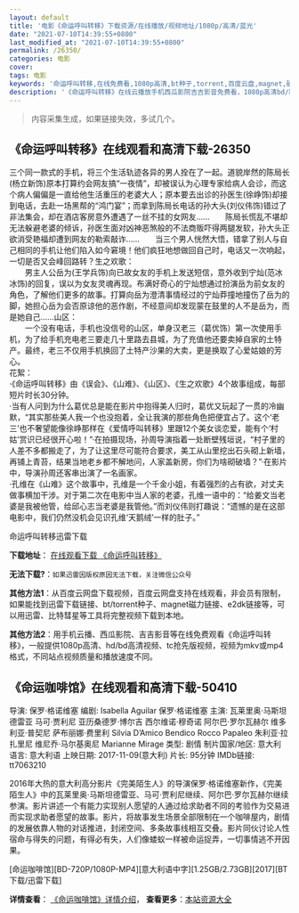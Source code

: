 ```yaml
---
layout: default
title: '电影《命运呼叫转移》下载资源/在线播放/视频地址/1080p/高清/蓝光'
date: "2021-07-10T14:39:55+0800"
last_modified_at: "2021-07-10T14:39:55+0800"
permalink: /26350/
categories: 电影
cover:
tags: 电影
keywords: '命运呼叫转移,在线免费看,1080p高清,bt种子,torrent,百度云盘,magnet,磁力链,迅雷下载资源'
description: '《命运呼叫转移》在线云播放手机西瓜影院吉吉影音免费看，1080p高清bd/hd未删减完整版和tc抢先枪版，mkv/mp4格式，附带bt/torrent种子、magnet/磁力链、百度云盘、网盘资源迅雷下载链接'
---
```


>内容采集生成，如果链接失效，多试几个。


## 《命运呼叫转移》在线观看和高清下载-26350

三个同一款式的手机，将三个生活轨迹各异的男人拴在了一起。道貌岸然的陈局长(杨立新饰)原本打算约会网友搞&ldquo;一夜情”，却被误认为心理专家给病人会诊，而这个病人偏偏是一直给他生活重压的老婆大人；原本要去出诊的孙医生(徐峥饰)却接到电话，去赴一场黑帮的“鸿门宴&rdquo;；而拿到陈局长电话的孙大头(刘仪伟饰)错过了非法集会，却在酒店客房意外遭遇了一丝不挂的女网友&hellip;…　　陈局长慌乱不堪却无法躲避老婆的倾诉，孙医生面对凶神恶煞般的不法商贩吓得两腿发软，孙大头正欲消受艳福却遭到网友的勒索敲诈……　　当三个男人恍然大悟，错拿了别人与自己相同的手机让他们陷入如今窘境！他们疯狂地想做回自己时，电话又一次响起，一切是否又会峰回路转？生之欢歌：<br />　　男主人公岳为(王学兵饰)向已故女友的手机上发送短信，意外收到宁灿(范冰冰饰)的回复，误以为女友灵魂再现。布满好奇心的宁灿想通过扮演岳为前女友的角色，了解他们更多的故事。打算向岳为澄清事情经过的宁灿莽撞地撞伤了岳为的脚，她担心岳为会否原谅他的恶作剧，不经意间却发现蒙在鼓里的人不是岳为，而是她自己&hellip;…山区：<br />　　一个没有电话，手机也没信号的山区，单身汉老三（葛优饰）第一次使用手机，为了给手机充电老三要走几十里路去县城，为了充值他还要卖掉自家的土特产。最终，老三不仅用手机换回了土特产沙果的大卖，更是换取了心爱姑娘的芳心。<br />花絮：<br />·《命运呼叫转移》由《误会》、《山难》、《山区》、《生之欢歌》4个故事组成，每部短片时长30分钟。<br />·当有人问到为什么葛优总是能在影片中抱得美人归时，葛优又玩起了一贯的冷幽默，“其实那些美人我一个也没抱着，全让我演的那些角色把便宜占了。这个&lsquo;老三’也不奢望能像徐峥那样在《爱情呼叫转移》里跟12个美女谈恋爱，能有个‘村姑’赏识已经很开心啦！&rdquo;·在拍摄现场，孙周导演指着一处断壁残垣说，&ldquo;村子里的人差不多都搬走了，为了让这里尽可能符合要求，美工从山里挖出石头砌上新墙，再铺上青苔，结果当地老乡都不解地问，人家盖新房，你们为啥砌破墙？”·在影片中，导演孙周还客串出演了一名画家。<br />·孔维在《山难》这个故事中，孔维是一个千金小姐，有着强烈的占有欲，对丈夫做事横加干涉。对于第二次在电影中当人家的老婆，孔维一语中的：“给姜文当老婆是我被他管，给邱心志当老婆是我管他。&rdquo;而刘仪伟则打趣说：&ldquo;遗憾的是在这部电影中，我们仍然没机会见识孔维‘天鹅绒&rsquo;一样的肚子。&rdquo;


命运呼叫转移迅雷下载

**下载地址**： [在线观看下载 《命运呼叫转移》](https://www.993dy.com//vod-detail-id-21817.html) 


**无法下载?**：`如果迅雷因版权原因无法下载，关注微信公众号 `

**其他方法1**：从百度云网盘下载视频，百度云网盘支持在线观看，非会员有限制，如果能找到迅雷下载链接、bt/torrent种子、magnet磁力链接、e2dk链接等，可以用迅雷、比特彗星等工具将完整视频下载到本地。

**其他方法2**：用手机云播、西瓜影院、吉吉影音等在线免费观看《命运呼叫转移》，一般提供1080p高清、hd/bd高清视频、tc抢先版视频，视频为mkv或mp4格式，不同站点视频质量和播放速度不同。


## 《命运咖啡馆》在线观看和高清下载-50410

导演: 保罗·格诺维塞 编剧: Isabella Aguilar 保罗·格诺维塞 主演: 瓦莱里奥·马斯坦德雷亚 马可·贾利尼 亚历桑德罗·博尔吉 西尔维诺·穆奇诺 阿尔巴·罗尔瓦赫尔 维多利亚·普契尼 萨布丽娜·费里利 Silvia D’Amico Bendico Rocco Papaleo 朱利亚·拉扎里尼 维尼乔·马尔基奥尼 Marianne Mirage 类型: 剧情 制片国家/地区: 意大利 语言: 意大利语 上映日期: 2017-11-09(意大利) 片长: 95分钟 IMDb链接: tt7063210

2016年大热的意大利高分影片《完美陌生人》的导演保罗·格诺维塞新作，《完美陌生人》中的瓦莱里奥·马斯坦德雷亚、马可·贾利尼继续、阿尔巴·罗尔瓦赫尔继续参演。影片讲述一个有能力实现别人愿望的人通过给求助者不同的考验作为交易进而实现求助者愿望的故事。影片，将故事发生场景全部限制在一个咖啡屋内，剧情的发展依靠人物的对话推进，封闭空间、多条故事线相互交叠。影片同伙讨论人性宿命与得失的问题，有得必有失，人们像蝼蚁一样被命运捉弄，一切事情逃不开因果。


[命运咖啡馆][BD-720P/1080P-MP4][意大利语中字][1.25GB/2.73GB][2017][BT下载/迅雷下载]

**详情查看**： [《命运咖啡馆》详情介绍](/movie/50410/)， **查看更多**：[本站资源大全](/movie/t/all/)

